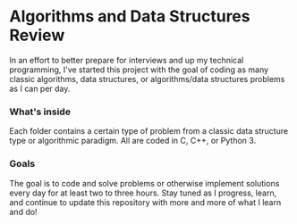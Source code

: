 # Algorithms and Data Structures Review

In an effort to better prepare for interviews and up my technical programming,
I've started this project with the goal of coding as many classic algorithms,
data structures, or algorithms/data structures problems as I can per day.

### What's inside
Each folder contains a certain type of problem from a classic data structure
type or algorithmic paradigm. All are coded in C, C++, or Python 3.

### Goals
The goal is to code and solve problems or otherwise implement solutions
every day for at least two to three hours. Stay tuned as I progress,
learn, and continue to update this repository with more and more of what I
learn and do!
